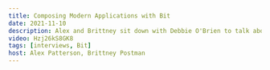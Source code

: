 ```yaml
---
title: Composing Modern Applications with Bit
date: 2021-11-10
description: Alex and Brittney sit down with Debbie O'Brien to talk about bit (bit.dev). We dive deep into how you can use bit to compose your application one bit at a time.
video: Hzj26kS8GK8
tags: [interviews, Bit]
host: Alex Patterson, Brittney Postman
---
```

